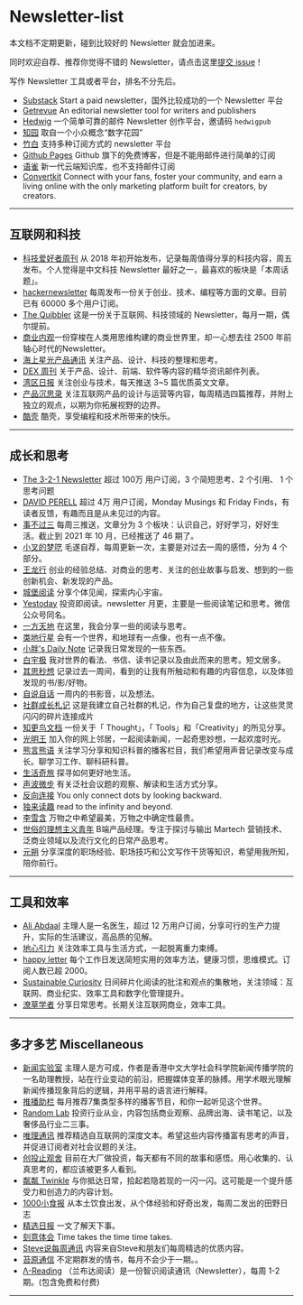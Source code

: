 # Newsletter-list


本文档不定期更新，碰到比较好的 Newsletter 就会加进来。

同时欢迎自荐、推荐你觉得不错的 Newsletter，请点击这里[提交 issue](https://github.com/chasays/newsletter-list/issues)！

写作 Newsletter 工具或者平台，排名不分先后。
- [Substack](https://substack.com/) Start a paid newsletter，国外比较成功的一个 Newsletter 平台
- [Getrevue](https://www.getrevue.co/) An editorial newsletter tool for writers and publishers
- [Hedwig](https://hedwig.pub) 一个简单可靠的邮件 Newsletter 创作平台，邀请码 `hedwigpub`
- [知园](https://zhiy.cc/) 取自一个小众概念“数字花园”
- [竹白](https://zhubai.love/) 支持多种订阅方式的 newsletter 平台
- [Github Pages](https://github.io/) Github 旗下的免费博客，但是不能用邮件进行简单的订阅
- [语雀](https://www.yuque.com/) 新一代云端知识库，也不支持邮件订阅
- [Convertkit](https://convertkit.com/) Connect with your fans, foster your community, and earn a living online with the only marketing platform built for creators, by creators.

---

## 互联网和科技
- [科技爱好者周刊](https://github.com/ruanyf/weekly) 从 2018 年初开始发布，记录每周值得分享的科技内容，周五发布。个人觉得是中文科技 Newsletter 最好之一，最喜欢的板块是「本周话题」。
- [hackernewsletter](https://hackernewsletter.com/) 每周发布一份关于创业、技术、编程等方面的文章。目前已有 60000 多个用户订阅。
- [The Quibbler](https://thequibbler.zhubai.love/) 这是一份关于互联网、科技领域的 Newsletter，每月一期，偶尔提前。
- [商业内观](https://if.zoepi.online)一份穿梭在人类用思维构建的商业世界里，却一心想去往 2500 年前轴心时代的Newsletter。
- [海上星光产品通讯](https://hsxg.ghost.io/) 关注产品、设计、科技的整理和思考。
- [DEX 周刊](https://newsletter.dex.group/) 关于产品、设计、前端、软件等内容的精华资讯邮件列表。
- [湾区日报](https://wanqu.co/) 关注创业与技术，每天推送 3~5 篇优质英文文章。
- [产品沉思录](https://index.pmthinking.com) 关注互联网产品的设计与运营等内容，每周精选四篇推荐，并附上独立的观点，以期为你拓展视野的边界。
- [酷壳](https://www.coolshell.cn/) 酷壳，享受编程和技术所带来的快乐。

---
## 成长和思考

- [The 3-2-1 Newsletter](https://jamesclear.com/3-2-1) 超过 100万 用户订阅，3 个简短思考、2 个引用、 1 个思考问题
- [DAVID PERELL](https://perell.com/newsletter/) 超过 4万 用户订阅，Monday Musings 和 Friday Finds，有读者反馈，有趣而且是从未见过的内容。
- [事不过三](https://via.hedwig.pub/) 每周三推送，文章分为 3 个板块：认识自己，好好学习，好好生活。截止到 2021 年 10 月，已经推送了 46 期了。
- [小叉的梦呓](https://chasays.hedwig.pub/) 毛遂自荐，每周更新一次，主要是对过去一周的感悟，分为 4 个部分。
- [王龙行](https://zhiy.cc/long) 创业的经验总结、对商业的思考、关注的创业故事与启发、想到的一些创新机会、新发现的产品。
- [城堡阅读](https://zhiy.cc/cbyd) 分享个体见闻，探索内心宇宙。
- [Yestoday](https://yestoday.substack.com/) 投资即阅读。newsletter 月更，主要是一些阅读笔记和思考。微信公众号同名。
- [一方天地](http://newsletter.emmmme.com) 在这里，我会分享一些的阅读与思考。
- [类地行星](https://www.yuque.com/aiyouzhanglei/ldxx) 会有一个世界，和地球有一点像，也有一点不像。
- [小胖’s Daily Note](http://littlefat.cn/) 记录我日常发现的一些东西。	
- [白宇极](https://zhiy.cc/baiyuji) 我对世界的看法、书信、读书记录以及由此而来的思考。短文居多。	
- [其思秒想](https://www.getrevue.co/profile/yolo365) 记录过去一周间，看到的让我有所触动和有趣的内容信息，以及体验发现的书/影/好物。
- [自说自话](https://landisland.hedwig.pub)	一周内的书影音，以及想法。	
- [社群成长札记](https://zhiy.cc/communitynote) 这是我建立自己社群的札记，作为自己复盘的地方，让这些灵灵闪闪的碎片连接成片	
- [知更鸟文档](https://robin.hedwig.pub) 一份关于「 Thought」，「 Tools」和「Creativity」的所见分享。
- [光明王](https://lordoflight.substack.com) 加入你的网上邻居，一起阅读新闻，一起奇思妙想，一起欢度时光。
- [熊言熊语](https://podcast.kaopubear.top) 关注学习分享和知识科普的播客栏目，我们希望用声音记录改变与成长。聊学习工作、聊科研科普。
- [生活奇旅](https://weichen.blog/22/) 探寻如何更好地生活。
- [声波微步](https://voiceshare.hedwig.pub/) 有关泛社会议题的观察、解读和生活方式分享。
- [反向连接](https://backwarddots.hedwig.pub/) You only connect dots by looking backward.
- [独来读趣](https://molly.hedwig.pub) read to the infinity and beyond.
- [李雪含](https://zhiy.cc/lixuehan) 万物之中希望最美，万物之中确定性最贵。
- [世俗的理想主义青年](https://zhiy.cc/pmxusiyu) B端产品经理。专注于探讨与输出 Martech 营销技术、泛商业领域以及流行文化的日常产品思考。
- [元朔](https://zhiy.cc/yyds) 分享深度的职场经验、职场技巧和公文写作干货等知识，希望用我所知，陪你前行。

---
## 工具和效率

- [Ali Abdaal](https://aliabdaal.com/newsletter/) 主理人是一名医生，超过 12 万用户订阅，分享可行的生产力提升，实际的生活建议，高品质的见解。
- [地心引力](https://walnut.hedwig.pub/) 关注效率工具与生活方式，一起脱离重力束缚。
- [happy letter](https://xiao.do/) 每个工作日发送简短实用的效率方法，健康习惯，思维模式。订阅人数已超 2000。
- [Sustainable Curiosity](https://zhiy.cc/mccc) 日间碎片化阅读的批注和观点的集散地，关注领域：互联网、商业纪实、效率工具和数字化管理提升。
- [潦草学者](https://zhiy.cc/messy) 分享日常思考。长期关注互联网商业，效率工具。


---
##  多才多艺 Miscellaneous

- [新闻实验室](http://newslab.info/) 主理人是方可成，作者是香港中文大学社会科学院新闻传播学院的一名助理教授，站在行业变动的前沿，把握媒体变革的脉搏。用学术眼光理解新闻传播现象背后的逻辑，并用平易的语言进行解释。
- [推播助栏](https://enzochen.substack.com/) 每月推荐7集类型多样的播客节目，和你一起听见这个世界。
- [Random Lab](https://random-lab.ghost.io/) 投资行业从业，内容包括商业观察、品牌出海、读书笔记，以及奢侈品行业二三事。
- [唯理通讯](https://veritaschina.org/newsletter/) 推荐精选自互联网的深度文本。希望这些内容传播富有思考的声音，并促进订阅者对社会议题的关注。
- [创投止观舍](https://zhiy.cc/zhiguan) 目前在大厂做投资，每天都有不同的故事和感悟。用心收集的、认真思考的，都应该被更多人看到。
- [粼粼 Twinkle](https://zhiy.cc/twinkle) 与你抵达日常，拾起若隐若现的一闪一闪。这可能是一个提升感受力和创造力的内容计划。
- [1000小食报](https://young.zhubai.love/) 从本土饮食出发，从个体经验和好奇出发，每周二发出的田野日志
- [精选日报](https://zhiy.cc/daynews) 一文了解天下事。
- [刻意体会](https://kyth.hedwig.pub/) Time takes the time time takes.
- [Steve说每周通讯](https://steve.hedwig.pub/) 内容来自Steve和朋友们每周精选的优质内容。
- [苔原通信](https://mailchi.mp/92eacdb6baf1/20211028?e=55a5f54264) 不定期群发的情书，每月不会少于一期。。
- [Λ-Reading](https://www.notion.so/rizi/Reading-d77be691eb244db0b8add646b6ef7f3b) （兰布达阅读）是一份智识阅读通讯（Newsletter），每周 1-2 期。(包含免费和付费)

---




